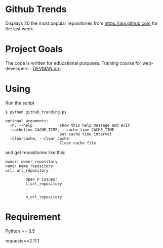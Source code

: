 # Github Trends

Displays 20 the most popular repositories from https://api.github.com for the last week.

# Project Goals

The code is written for educational purposes. Training course for web-developers - [DEVMAN.org](https://devman.org)

# Using

Run the script
```#!bash
$ python github_trending.py

optional arguments:
  -h, --help            show this help message and exit
  -cachetime CACHE_TIME, --cache_time CACHE_TIME
                        Set cache time interval
  -clearcache, --clear_cache
                        Clear cache file
```

and get repositories like this:
```#!bash
owner: owner_repository
name: name_repository
url: url_repository

 		 Open n issues:
 		 1_url_repository
 		 .
 		 .
 		 n_url_repository
```

# Requirement

Python >= 3.5

requests==2.11.1
